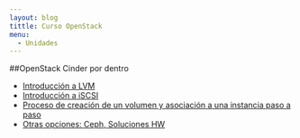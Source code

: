 ```yaml
---
layout: blog
tittle: Curso OpenStack
menu:
  - Unidades
---
```


##OpenStack Cinder por dentro

* [Introducción a LVM](lvm)
* [Introducción a iSCSI](iscsi)
* [Proceso de creación de un volumen y asociación a una instancia paso a paso](almacenamiento)
* [Otras opciones: Ceph, Soluciones HW](otras_opciones)